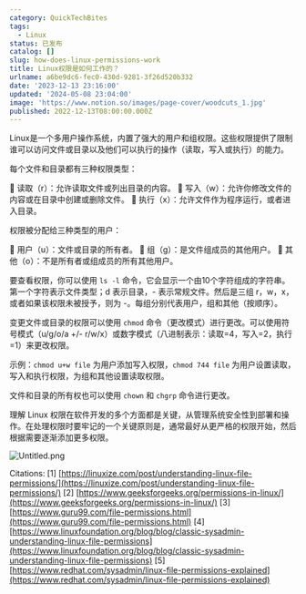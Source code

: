 ```yaml
---
category: QuickTechBites
tags:
  - Linux
status: 已发布
catalog: []
slug: how-does-linux-permissions-work
title: Linux权限是如何工作的？
urlname: a6be9dc6-fec0-430d-9281-3f26d520b332
date: '2023-12-13 23:16:00'
updated: '2024-05-08 23:04:00'
image: 'https://www.notion.so/images/page-cover/woodcuts_1.jpg'
published: 2022-12-13T08:00:00.000Z
---
```


Linux是一个多用户操作系统，内置了强大的用户和组权限。这些权限提供了限制谁可以访问文件或目录以及他们可以执行的操作（读取，写入或执行）的能力。


每个文件和目录都有三种权限类型：


🔸 读取（r）：允许读取文件或列出目录的内容。
🔸 写入（w）：允许你修改文件的内容或在目录中创建或删除文件。
🔸 执行（x）：允许文件作为程序运行，或者进入目录。


权限被分配给三种类型的用户：


🔸 用户（u）：文件或目录的所有者。
🔸 组（g）：是文件组成员的其他用户。
🔸 其他（o）：不是所有者或组成员的所有其他用户。


要查看权限，你可以使用 `ls -l` 命令，它会显示一个由10个字符组成的字符串。第一个字符表示文件类型；d 表示目录，- 表示常规文件。然后是三组 r，w，x，或者如果该权限未被授予，则为 -。每组分别代表用户，组和其他（按顺序）。


变更文件或目录的权限可以使用 `chmod` 命令（更改模式）进行更改。可以使用符号模式（u/g/o/a +/- r/w/x）或数字模式（八进制表示：读取=4，写入=2，执行=1）来更改权限。


示例：`chmod u+w file` 为用户添加写入权限，`chmod 744 file` 为用户设置读取，写入和执行权限，为组和其他设置读取权限。


文件和目录的所有权也可以使用 `chown` 和 `chgrp` 命令进行更改。


理解 Linux 权限在软件开发的多个方面都是关键，从管理系统安全性到部署和操作。在处理权限时要牢记的一个关键原则是，通常最好从更严格的权限开始，然后根据需要逐渐添加更多权限。


![Untitled.png](https://prod-files-secure.s3.us-west-2.amazonaws.com/5d24fe63-e567-4804-86f9-9fdc62e13082/332b89ee-9c33-4950-8a69-32c3d1ff2c69/Untitled.png?X-Amz-Algorithm=AWS4-HMAC-SHA256&X-Amz-Content-Sha256=UNSIGNED-PAYLOAD&X-Amz-Credential=ASIAZI2LB466VX5NFQCZ%2F20250414%2Fus-west-2%2Fs3%2Faws4_request&X-Amz-Date=20250414T213508Z&X-Amz-Expires=3600&X-Amz-Security-Token=IQoJb3JpZ2luX2VjEJX%2F%2F%2F%2F%2F%2F%2F%2F%2F%2FwEaCXVzLXdlc3QtMiJHMEUCIHbZ5Fqr8NPVgdfiuK6MmfT1ypyx1H7BeOn2dOiacJvfAiEAk9uaiiRCRPecvxQMTwHv7bIkD6BkqHu3eDZ%2BUQ1cv%2FYq%2FwMIHhAAGgw2Mzc0MjMxODM4MDUiDFtSjhBWXPMrcO4l7yrcAzXaZMPNPKrStTcN5mp0SmXJ2xnNE0i7WlPwsayXahLfnlVROFv%2BBMsD%2FS%2FB1sd%2FVwHefv4WBWGjA90prG6IF%2Fw2dikcmc77N3Y9PBbsKAA2ABhLVOtj37tG7M82xXeB%2B7V0Jbhz5%2FwUcxjXAhPud0uVudHaxrFaj4xEGQ71onfBHmbf3RkOghS7cDvLB5%2F24JqG5h1%2FwYJcXXJ%2Fymox1M4VmiDVWCKZwHcjRO8JO9X5ixvmQjXUGwBeM2DD%2Fm5QIQaUuz0pLMbuAUepfbVS9nRf4eUkfAAVanqAAJArIKFkTyRbSYtT%2B%2FQuH4fGehi6UED1MTIQDl7JgNn%2F%2BX%2FdP1LZLKckB69jtgPj6eZg%2FOnYR%2BlRtyh%2BU2ySacyP4f2iVshXOxz4eD0V96gXye4bp95lsbanAlPAPQLsq9JD2q5LZPz5OQD%2B6CFYkAC8zx7SLMv%2BUsSXMzLdSQsFCcB4X%2Fye5j8eJIUBO4NfLcBsil8lxO6YXYAUjC2hCZD9qCTXRKUW7I4PqphAv5Xv4It5ms2lx3MWPqQUTVDQIVfOsXYGt9l90OptjQpSiNoX%2FU8LcDp9%2BcpcbpeG%2B1DxLWMDQxmUt8oNdEADa%2BjDqlX3C2QXO%2BQ9pgRW54191hqKMOjo9b8GOqUBEVi1Pqr%2FCVhkCI9IMYHoviotd9I0uzqcv9nHzRt7F2AWvpxSkgdi0Q%2FXN9BpSFIvecERHAuhINxG8ckOssoILfdYVb6rP3ndPgW%2FV22OuDlZSYnvCe2iAYjUTEC5TOzN7Vn%2FllkMPi6kShANX2WsIVXq3r7JNjx0%2BIe%2BYGIcbaX4LW4IO2mL54I%2B%2FXiozsa1Q7vHUWiQxafamid7CIXOvdY8Cduz&X-Amz-Signature=335972cb99adbbb9deda03d3fb81e78290941c080954337ba882d8210ba3a2cb&X-Amz-SignedHeaders=host&x-id=GetObject)


Citations:
[1] [https://linuxize.com/post/understanding-linux-file-permissions/](https://linuxize.com/post/understanding-linux-file-permissions/)
[2] [https://www.geeksforgeeks.org/permissions-in-linux/](https://www.geeksforgeeks.org/permissions-in-linux/)
[3] [https://www.guru99.com/file-permissions.html](https://www.guru99.com/file-permissions.html)
[4] [https://www.linuxfoundation.org/blog/blog/classic-sysadmin-understanding-linux-file-permissions](https://www.linuxfoundation.org/blog/blog/classic-sysadmin-understanding-linux-file-permissions)
[5] [https://www.redhat.com/sysadmin/linux-file-permissions-explained](https://www.redhat.com/sysadmin/linux-file-permissions-explained)


